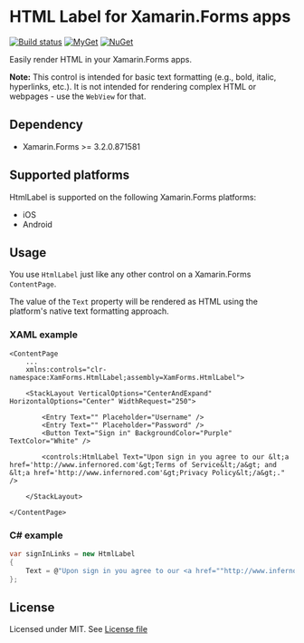 # HTML Label for Xamarin.Forms apps

[![Build status](https://dev.azure.com/edsnider/htmllabel/_apis/build/status/htmllabel-CI)](https://dev.azure.com/edsnider/htmllabel/_build/latest?definitionId=4)
[![MyGet](https://img.shields.io/myget/edsnider/vpre/XamForms.HtmlLabel.svg?label=myget)](https://www.myget.org/feed/edsnider/package/nuget/XamForms.HtmlLabel)
[![NuGet](https://img.shields.io/nuget/v/XamForms.HtmlLabel.svg?label=nuget)](https://www.nuget.org/packages/XamForms.HtmlLabel)

Easily render HTML in your Xamarin.Forms apps.

**Note:** This control is intended for basic text formatting (e.g., bold, italic, hyperlinks, etc.). It is not intended for rendering complex HTML or webpages - use the `WebView` for that.

## Dependency

- Xamarin.Forms >= 3.2.0.871581

## Supported platforms

HtmlLabel is supported on the following Xamarin.Forms platforms:

- iOS  
- Android

## Usage

You use `HtmlLabel` just like any other control on a Xamarin.Forms `ContentPage`. 

The value of the `Text` property will be rendered as HTML using the platform's native text formatting approach.

### XAML example

```xaml
<ContentPage 
    ...  
    xmlns:controls="clr-namespace:XamForms.HtmlLabel;assembly=XamForms.HtmlLabel">

    <StackLayout VerticalOptions="CenterAndExpand" HorizontalOptions="Center" WidthRequest="250">
        
        <Entry Text="" Placeholder="Username" />
        <Entry Text="" Placeholder="Password" />
        <Button Text="Sign in" BackgroundColor="Purple" TextColor="White" />
        
        <controls:HtmlLabel Text="Upon sign in you agree to our &lt;a href='http://www.infernored.com'&gt;Terms of Service&lt;/a&gt; and &lt;a href='http://www.infernored.com'&gt;Privacy Policy&lt;/a&gt;." />

    </StackLayout>

</ContentPage>
```

### C# example
```csharp
var signInLinks = new HtmlLabel
{
    Text = @"Upon sign in you agree to our <a href=""http://www.infernored.com"">Terms of Service</a> and <a href=""http://www.infernored.com"">Privacy Policy</a>."
};
```

## License

Licensed under MIT. See [License file](https://github.com/edsnider/htmllabel/blob/master/LICENSE)
